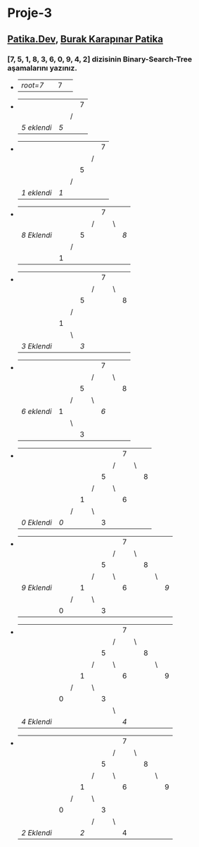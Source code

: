 # Proje-3
## [Patika.Dev](https://www.patika.dev/tr), [Burak Karapınar Patika](https://app.patika.dev/brkkrpnr)
### [7, 5, 1, 8, 3, 6, 0, 9, 4, 2] dizisinin Binary-Search-Tree aşamalarını yazınız.

-  |                      |  |  |  |
   |--               |- |- |- |
   | _root=7_      |  | 7|  |
   
 - |             |     |  |  |
   |--           |-    |- |- |
   |             |     |  | 7|  
   |             |     | /|  | 
   |_5 eklendi_  |_5_|  |  | 
   
   
- |               |     |  |  |  |  |
  |              -|--   |--|- |- |- |
  |               |     |  |  |  | 7|  
  |               |     |  |  | /|  | 
  |               |     |  | 5|  |  |  
  |               |     | /|  |  |  | 
  |_1 eklendi_    |_1_  |  |  |  |  |
  
 - |               |  |  |  |  |  |  |     |
   |--             |--|--|- |- |- |- |-    |
   |               |  |  |  |  | 7|  |     |  
   |               |  |  |  | /|  |\ |     | 
   |  _8 Eklendi_  |  |  | 5|  |  |  | _8_ | 
   |               |  | /|  |  |  |  |     | 
   |               | 1|  |  |  |  |  |     |
   
 - |               |  |  |     |  |  |  |  |
   |--             |--|--|-    |- |- |- |- |
   |               |  |  |     |  | 7|  |  |  
   |               |  |  |     | /|  |\ |  | 
   |               |  |  | 5   |  |  |  |8 | 
   |               |  | /|     |  |  |  |  | 
   |               | 1|  |     |  |  |  |  |
   |               |  |\ |     |  |  |  |  |
   |_3 Eklendi_    |  |  | _3_ |  |  |  |  |
   
 - |               |  |  |  |  |     |  |  |
   |--             |--|--|- |- |-    |- |- |
   |               |  |  |  |  | 7   |  |  |  
   |               |  |  |  | /|     |\ |  | 
   |               |  |  | 5|  |     |  |8 | 
   |               |  | /|  |\ |     |  |  | 
   | _6 eklendi_   | 1|  |  |  | _6_ |  |  |
   |               |  |\ |  |  |     |  |  |
   |               |  |  | 3|  |     |  |  |
   
 - |                |     |  |  |  |  |  |  |  |  |
   |--              |--   |--|- |- |- |- |- |- |- |
   |                |     |  |  |  |  |  | 7|  |  |  
   |                |     |  |  |  |  | /|  |\ |  | 
   |                |     |  |  |  | 5|  |  |  |8 | 
   |                |     |  |  | /|  |\ |  |  |  |
   |                |     |  | 1|  |  |  |6 |  |  |
   |                |     | /|  |\ |  |  |  |  |  |
   | _0 Eklendi_    |_0_  |  |  |  | 3|  |  |  |  |
   
 - |              |  |  |  |  |  |  |  |  |  |  |     |
   |--            |--|--|- |- |- |- |- |- |- |- |-    |
   |              |  |  |  |  |  |  | 7|  |  |  |     |  
   |              |  |  |  |  |  | /|  |\ |  |  |     | 
   |              |  |  |  |  | 5|  |  |  |8 |  |     | 
   |              |  |  |  | /|  |\ |  |  |  |\ |     | 
   | _9 Eklendi_  |  |  | 1|  |  |  |6 |  |  |  |_9_  |
   |              |  | /|  |\ |  |  |  |  |  |  |     |
   |              | 0|  |  |  | 3|  |  |  |  |  |     |  
   
 - |             |  |  |  |  |  |  |     |  |  |  |  |
   |--           |--|--|- |- |- |- |-    |- |- |- |- |
   |             |  |  |  |  |  |  | 7   |  |  |  |  |  
   |             |  |  |  |  |  | /|     |\ |  |  |  | 
   |             |  |  |  |  | 5|  |     |  |8 |  |  | 
   |             |  |  |  | /|  |\ |     |  |  |\ |  |
   |             |  |  | 1|  |  |  |6    |  |  |  | 9|
   |             |  | /|  |\ |  |  |     |  |  |  |  |
   |             | 0|  |  |  | 3|  |     |  |  |  |  |
   |             |  |  |  |  |  |\ |     |  |  |  |  |
   |_4 Eklendi_  |  |  |  |  |  |  |_4_  |  |  |  |  |
   
 - |             |  |  |     |  |  |  |  |  |  |  |  |
   |--           |--|--|-    |- |- |- |- |- |- |- |- |
   |             |  |  |     |  |  |  | 7|  |  |  |  |  
   |             |  |  |     |  |  | /|  |\ |  |  |  | 
   |             |  |  |     |  | 5|  |  |  |8 |  |  | 
   |             |  |  |     | /|  |\ |  |  |  |\ |  | 
   |             |  |  | 1   |  |  |  |6 |  |  |  | 9|
   |             |  | /|     |\ |  |  |  |  |  |  |  |
   |             | 0|  |     |  | 3|  |  |  |  |  |  |
   |             |  |  |     | /|  |\ |  |  |  |  |  |
   |_2 Eklendi_  |  |  |_2_  |  |  |  |4 |  |  |  |  |  
